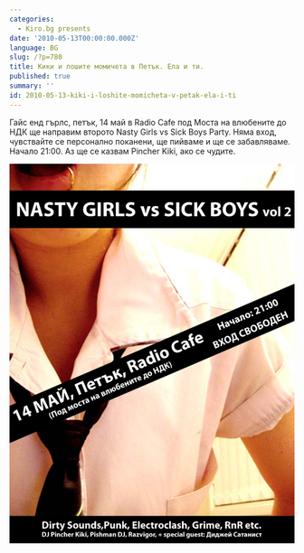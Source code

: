 ```yaml
---
categories:
  - Kiro.bg presents
date: '2010-05-13T00:00:00.000Z'
language: BG
slug: /?p=780
title: Кики и лошите момичета в Петък. Ела и ти.
published: true
summary: ''
id: 2010-05-13-kiki-i-loshite-momicheta-v-petak-ela-i-ti
---
```


Гайс енд гърлс, петък, 14 май в Radio Cafe под Моста на влюбените до НДК ще направим второто Nasty Girls vs Sick Boys Party. Няма вход, чувствайте се персонално поканени, ще пийваме и ще се забавляваме. Начало 21:00. Аз ще се казвам Pincher Kiki, ако се чудите. 

![nasty girls vs sick boys](https://raw.githubusercontent.com/kirilchristov/blog_images/main/2010/05/nasty-2.jpg)
